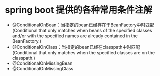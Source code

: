 # spring boot 提供的各种常用条件注解
* @ConditionalOnBean：当指定的bean已经存在于BeanFactory中时匹配(Conditional that only matches when beans of the specified classes and/or with the specified names are already contained in the BeanFactory.)
* @ConditionalOnClass：当指定的bean已经在classpath中时匹配(Conditional that only matches when the specified classes are on the classpath.)
* @ConditionalOnMissingBean
* @ConditionalOnMissingClass
